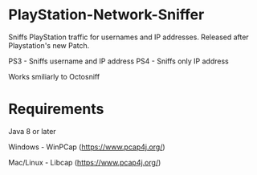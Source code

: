 # PlayStation-Network-Sniffer
Sniffs PlayStation traffic for usernames and IP addresses. Released after Playstation's new Patch.

PS3 - Sniffs username and IP address
PS4 - Sniffs only IP address

Works smiliarly to Octosniff

# Requirements
Java 8 or later

Windows - WinPCap (https://www.pcap4j.org/)

Mac/Linux - Libcap (https://www.pcap4j.org/)

